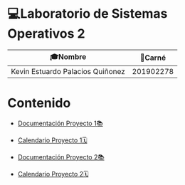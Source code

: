 # 💻Laboratorio de Sistemas Operativos 2

| 🎓Nombre                         | 📛Carné   |
| -------------------------------- | --------- |
| Kevin Estuardo Palacios Quiñonez | 201902278 |

# Contenido

- [Documentación Proyecto 1📚](./Documentation/Documentacion.md)
- [Calendario Proyecto 1🗓️](./Documentation/Calendario.md)

- [Documentación Proyecto 2📚](./Documentation/Documentacionp2.md)
- [Calendario Proyecto 2🗓️](./Documentation/Calendario2.md)
